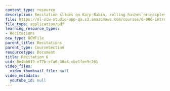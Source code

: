 ```yaml
---
content_type: resource
description: Recitation slides on Karp-Rabin, rolling hashes principles, and code.
file: https://ol-ocw-studio-app-qa.s3.amazonaws.com/courses/6-006-introduction-to-algorithms-spring-2008/8e4bb819e77befa638a4cbe1fee9c261_recitation06.pdf
file_type: application/pdf
learning_resource_types:
- Recitations
ocw_type: OCWFile
parent_title: Recitations
parent_type: CourseSection
resourcetype: Document
title: Recitation 6
uid: 8e4bb819-e77b-efa6-38a4-cbe1fee9c261
video_files:
  video_thumbnail_file: null
video_metadata:
  youtube_id: null
---
```

